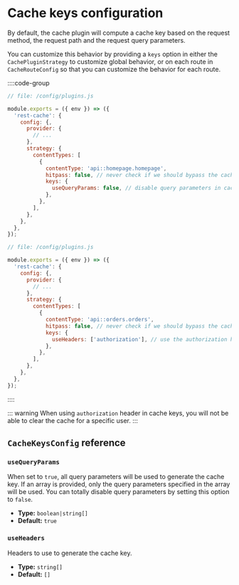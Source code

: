 # Cache keys configuration

By default, the cache plugin will compute a cache key based on the request method, the request path and the request query parameters.

You can customize this behavior by providing a `keys` option in either the `CachePluginStrategy` to customize global behavior, or on each route in `CacheRouteConfig` so that you can customize the behavior for each route.

::::code-group

```js {13-16} [public cache]
// file: /config/plugins.js

module.exports = ({ env }) => ({
  'rest-cache': {
    config: {,
      provider: {
        // ...
      },
      strategy: {
        contentTypes: [
          {
            contentType: 'api::homepage.homepage',
            hitpass: false, // never check if we should bypass the cache
            keys: {
              useQueryParams: false, // disable query parameters in cache keys
            },
          },
        ],
      },
    },
  },
});
```

```js {13-16} [user cache]
// file: /config/plugins.js

module.exports = ({ env }) => ({
  'rest-cache': {
    config: {,
      provider: {
        // ...
      },
      strategy: {
        contentTypes: [
          {
            contentType: 'api::orders.orders',
            hitpass: false, // never check if we should bypass the cache
            keys: {
              useHeaders: ['authorization'], // use the authorization header value in cache keys
            },
          },
        ],
      },
    },
  },
});
```

::::

::: warning
When using `authorization` header in cache keys, you will not be able to clear the cache for a specific user.
:::

## `CacheKeysConfig` reference

### `useQueryParams`

When set to `true`, all query parameters will be used to generate the cache key.
If an array is provided, only the query parameters specified in the array will be used.
You can totally disable query parameters by setting this option to `false`.

- **Type:** `boolean|string[]`
- **Default:** `true`

### `useHeaders`

Headers to use to generate the cache key.

- **Type:** `string[]`
- **Default:** `[]`
